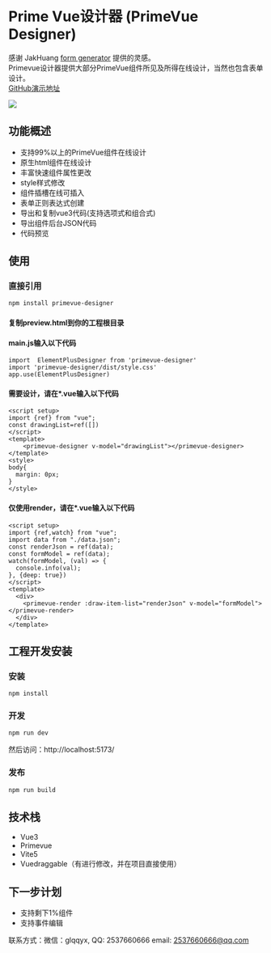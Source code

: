 # Prime Vue设计器 (PrimeVue Designer)
感谢 JakHuang [form generator](https://github.com/JakHuang/form-generator) 提供的灵感。  
Primevue设计器提供大部分PrimeVue组件所见及所得在线设计，当然也包含表单设计。  
[GitHub演示地址](https://wizount.github.io/primevue-designer/)

<img src="https://gitee.com/wizount/primevue-designer/raw/master/images/all.png">

## 功能概述

- 支持99%以上的PrimeVue组件在线设计
- 原生html组件在线设计
- 丰富快速组件属性更改
- style样式修改
- 组件插槽在线可插入
- 表单正则表达式创建
- 导出和复制vue3代码(支持选项式和组合式)
- 导出组件后台JSON代码
- 代码预览


## 使用
### 直接引用

```sh 
npm install primevue-designer
```
#### 复制preview.html到你的工程根目录
#### main.js输入以下代码
```
import  ElementPlusDesigner from 'primevue-designer'
import 'primevue-designer/dist/style.css'
app.use(ElementPlusDesigner)
```
#### 需要设计，请在*.vue输入以下代码
```
<script setup>
import {ref} from "vue";
const drawingList=ref([])
</script>
<template>
    <primevue-designer v-model="drawingList"></primevue-designer>
</template>
<style>
body{
  margin: 0px;
}
</style>
```
#### 仅使用render，请在*.vue输入以下代码
```
<script setup>
import {ref,watch} from "vue";
import data from "./data.json";
const renderJson = ref(data);
const formModel = ref(data);
watch(formModel, (val) => {
  console.info(val);
}, {deep: true})
</script>
<template>
  <div>
    <primevue-render :draw-item-list="renderJson" v-model="formModel"></primevue-render>
  </div>
</template>
```
## 工程开发安装
### 安装
```sh
npm install
```

### 开发

```sh
npm run dev
```
然后访问：http://localhost:5173/
### 发布

```sh
npm run build
```

## 技术栈
- Vue3 
- Primevue
- Vite5
- Vuedraggable（有进行修改，并在项目直接使用）

## 下一步计划
- 支持剩下1%组件
- 支持事件编辑


联系方式：微信：glqqyx, QQ: 2537660666 email: 2537660666@qq.com